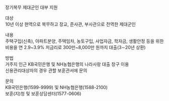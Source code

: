 장기복무 제대군인 대부 지원

대상  
10년 이상 현역으로 복무하고 장교, 준사관, 부사관으로 전역한 제대군인

내용  
주택구입(신축), 아파트분양, 주택임차, 농토구입, 사업자금, 학자금, 생활안정 등을 위한 비용을 연 2.9~3.9% 저금리로 300만~8,000만 원까지 대출(3∼20년 상환)

방법  
거주지 인근 KB국민은행 및 NH농협은행의 나라사랑 대출 창구 이용  
신용관리대상자의 경우 관할 보훈관서에 문의

문의  
KB국민은행(1599-9999) 및 NH농협은행(1588-2100)  
보훈(지)청 및 보훈상담센터(1577-0606)
